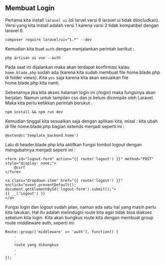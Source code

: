 ## Membuat Login

Pertama kita install `laravel ui` (di larvel versi 6 laravel ui tidak diincludkan). Versi yang kita install adalah versi 1 karena varsi 2 tidak kompatibel dengan laravel 6.
```
composer require laravel/ui="1.*" --dev
```

Kemudian kita buat `auth` dengan menjalankan perintah berikut :
```
php artisan ui vue --auth
```
Pada saat ini dijalankan maka akan terdapat konfirmasi kalau `home.blade.php` sudah ada (karena kita sudah membuat file home.blade.php di folder views). Kita `yes` saja karena kita akan sesuaikan file home.blade.php kita nanti.

Sebenarnya jika kita akses halaman login ini (/login) maka fungsinya akan berjalan. Namun untuk tampilan css dan js belum dicompile oleh Laravel. Maka kita perlu ketikkan perintah berukut :
```
npm install && npm run dev
```

Kemudian tinggal kita sesuaikan saja dengan aplikasi kita, misal :
kita ubah di file home.blade.php bagian extends menjadi seperti ini :
```
@extends('template_backend.home')
```

Lalu di header.blade.php kita aktifkan fungsi tombol logout dengan mengubahnya menjadi seperti ini :
```
<form id="logout-form" action="{{ route('logout') }}" method="POST" style="display: none;">
    @csrf
</form>

<a class="dropdown-item" href="{{ route('logout') }}"
onclick="event.preventDefault();
document.getElementById('logout-form').submit();">
{{ __('Logout') }}
</a>
```

Fungsi login dan logout sudah jalan, namun ada satu hal yang masih perlu kita lakukan. Hal itu adalah melindugni route kita agar tidak bisa diakses sebelum kita login.
Kita akan bungkus route kita dengan membuat group route middleware auth, seperti ini:
```
Route::group(['middleware' => 'auth'], function() {
    .
    .
    route yang dibungkus
    .
    .
});
```
